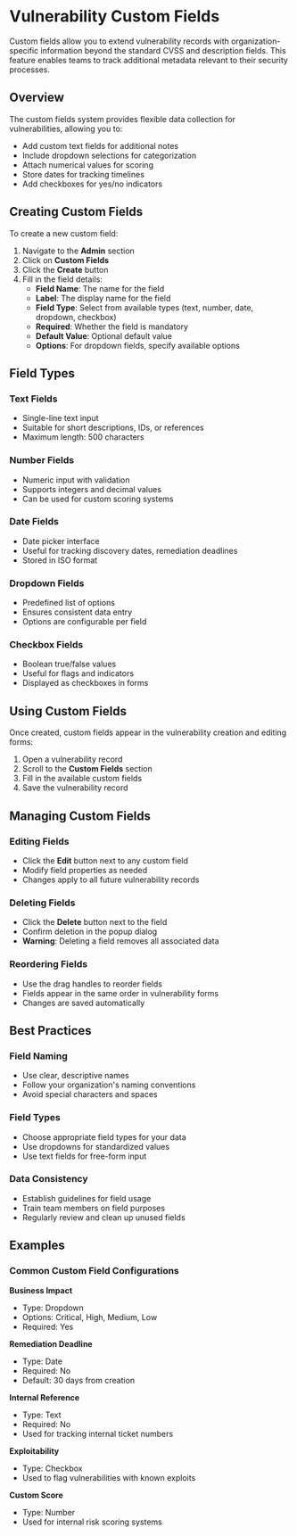 # Vulnerability Custom Fields

Custom fields allow you to extend vulnerability records with organization-specific information beyond the standard CVSS and description fields. This feature enables teams to track additional metadata relevant to their security processes.

## Overview

The custom fields system provides flexible data collection for vulnerabilities, allowing you to:

- Add custom text fields for additional notes
- Include dropdown selections for categorization
- Attach numerical values for scoring
- Store dates for tracking timelines
- Add checkboxes for yes/no indicators

## Creating Custom Fields

To create a new custom field:

1. Navigate to the **Admin** section
2. Click on **Custom Fields**
3. Click the **Create** button
4. Fill in the field details:
    - **Field Name**: The name for the field
    - **Label**: The display name for the field
    - **Field Type**: Select from available types (text, number, date, dropdown, checkbox)
    - **Required**: Whether the field is mandatory
    - **Default Value**: Optional default value
    - **Options**: For dropdown fields, specify available options

## Field Types

### Text Fields
- Single-line text input
- Suitable for short descriptions, IDs, or references
- Maximum length: 500 characters

### Number Fields
- Numeric input with validation
- Supports integers and decimal values
- Can be used for custom scoring systems

### Date Fields
- Date picker interface
- Useful for tracking discovery dates, remediation deadlines
- Stored in ISO format

### Dropdown Fields
- Predefined list of options
- Ensures consistent data entry
- Options are configurable per field

### Checkbox Fields
- Boolean true/false values
- Useful for flags and indicators
- Displayed as checkboxes in forms

## Using Custom Fields

Once created, custom fields appear in the vulnerability creation and editing forms:

1. Open a vulnerability record
2. Scroll to the **Custom Fields** section
3. Fill in the available custom fields
4. Save the vulnerability record

## Managing Custom Fields

### Editing Fields
- Click the **Edit** button next to any custom field
- Modify field properties as needed
- Changes apply to all future vulnerability records

### Deleting Fields
- Click the **Delete** button next to the field
- Confirm deletion in the popup dialog
- **Warning**: Deleting a field removes all associated data

### Reordering Fields
- Use the drag handles to reorder fields
- Fields appear in the same order in vulnerability forms
- Changes are saved automatically

## Best Practices

### Field Naming
- Use clear, descriptive names
- Follow your organization's naming conventions
- Avoid special characters and spaces

### Field Types
- Choose appropriate field types for your data
- Use dropdowns for standardized values
- Use text fields for free-form input

### Data Consistency
- Establish guidelines for field usage
- Train team members on field purposes
- Regularly review and clean up unused fields

## Examples

### Common Custom Field Configurations

**Business Impact**
- Type: Dropdown
- Options: Critical, High, Medium, Low
- Required: Yes

**Remediation Deadline**
- Type: Date
- Required: No
- Default: 30 days from creation

**Internal Reference**
- Type: Text
- Required: No
- Used for tracking internal ticket numbers

**Exploitability**
- Type: Checkbox
- Used to flag vulnerabilities with known exploits

**Custom Score**
- Type: Number
- Used for internal risk scoring systems